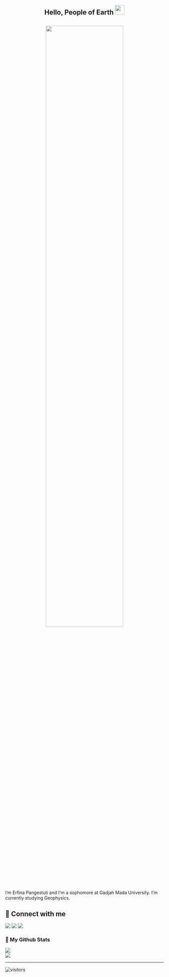 <h2 align="center">Hello, People of Earth <img src="https://user-images.githubusercontent.com/39955420/147578264-bae0526c-028a-49d2-8af8-d08bb4edbd2a.gif" height="30" width="30"></h2>
<h2 align="center"><img width="70%" height="auto" src="https://wallpaperaccess.com/full/2641051.gif" height="512px"/></a></h2>

I’m Erfina Pangestuti and I'm a sophomore at Gadjah Mada University. I’m currently studying Geophysics.
  
## 💬 Connect with me
[<img src = "https://img.shields.io/badge/GitHub-100000?style=for-the-badge&logo=github&logoColor=white">](https://github.com/erfinap)
[<img src = "https://img.shields.io/badge/Gmail-D14836?style=for-the-badge&logo=gmail&logoColor=white&color=7E3ACE">](https://mail.google.com/mail/u/0/?view=cm&tf=1&fs=1&to=erfina.pangestuti@mail.ugm.ac.id)
[<img src = "https://img.shields.io/badge/instagram-%23E4405F.svg?&style=for-the-badge&logo=instagram&logoColor=white&color=4B0082">](https://www.instagram.com/er.fina_/)
</sub>

### 🚀 My Github Stats
![](https://github-readme-stats.vercel.app/api?username=erfinap&theme=midnight-purple&hide_border=false&include_all_commits=false&count_private=false)<br/>
![](https://github-readme-streak-stats.herokuapp.com/?user=erfinap&theme=midnight-purple&hide_border=false)<br/>

---
![visitors](https://visitcount.itsvg.in/api?id=erfinap&icon=0&color=12)

